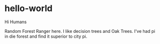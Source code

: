# hello-world
Hi Humans

Random Forest Ranger here. I like decision trees and Oak Trees. 
I've had pi in die forest and find it superior to city pi. 
